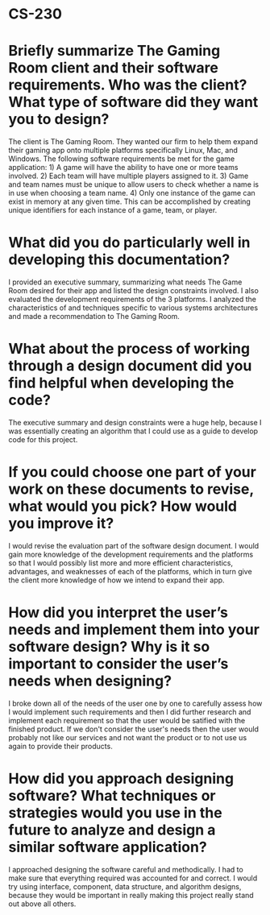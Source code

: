# CS-230

# Briefly summarize The Gaming Room client and their software requirements. Who was the client? What type of software did they want you to design?
The client is The Gaming Room.  They wanted our firm to help them expand their gaming app onto multiple platforms specifically Linux, Mac, and Windows. The following software requirements be met for the game application: 1) A game will have the ability to have one or more teams involved. 2) Each team will have multiple players assigned to it.
3) Game and team names must be unique to allow users to check whether a name is in use when choosing a team name. 4) Only one instance of the game can exist in memory at any given time. This can be accomplished by creating unique identifiers for each instance of a game, team, or player.

# What did you do particularly well in developing this documentation?
I provided an executive summary, summarizing what needs The Game Room desired for their app and listed the design constraints involved. I also evaluated the development requirements of the 3 platforms. I analyzed the characteristics of and techniques specific to various systems architectures and made a recommendation to The Gaming Room. 

# What about the process of working through a design document did you find helpful when developing the code?
The executive summary and design constraints were a huge help, because I was essentially creating an algorithm that I could use as a guide to develop code for this project.

# If you could choose one part of your work on these documents to revise, what would you pick? How would you improve it?
I would revise the evaluation part of the software design document. I would gain more knowledge of the development requirements and the platforms so that I would possibly list more and more efficient characteristics, advantages, and weaknesses of each of the platforms, which in turn give the client more knowledge of how we intend to expand their app.

# How did you interpret the user’s needs and implement them into your software design? Why is it so important to consider the user’s needs when designing?
I broke down all of the needs of the user one by one to carefully assess how I would implement such requirements and then I did further research and implement each requirement so that the user would be satified with the finished product. If we don't consider the user's needs then the user would probably not like our services and not want the product or to not use us again to provide their products.

# How did you approach designing software? What techniques or strategies would you use in the future to analyze and design a similar software application?
I approached designing the software careful and methodically.  I had to make sure that everything required was accounted for and correct. I would try using interface, component, data structure, and algorithm designs, because they would be important in really making this project really stand out above all others.

